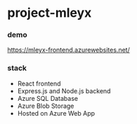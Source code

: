 # project-mleyx

### demo

https://mleyx-frontend.azurewebsites.net/

### stack

* React frontend
* Express.js and Node.js backend
* Azure SQL Database
* Azure Blob Storage
* Hosted on Azure Web App
